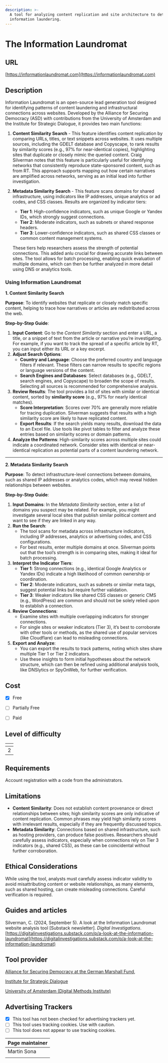 ```yaml
---
description: >-
  A tool for analyzing content replication and site architecture to detect
  information laundering.
---
```


# The Information Laundromat

## URL

[https://informationlaundromat.com](https://informationlaundromat.com)

## Description

Information Laundromat is an open-source lead generation tool designed for identifying patterns of content laundering and infrastructural connections across websites. Developed by the Alliance for Securing Democracy (ASD) with contributions from the University of Amsterdam and the Institute for Strategic Dialogue, it provides two main functions:

1. **Content Similarity Search** - This feature identifies content replication by comparing URLs, titles, or text snippets across websites. It uses multiple sources, including the GDELT database and Copyscape, to rank results by similarity scores (e.g., 97% for near-identical copies), highlighting sites that duplicate or closely mimic the queried content. Craig Silverman notes that this feature is particularly useful for identifying networks that consistently reproduce state-sponsored content, such as from RT. This approach supports mapping out how certain narratives are amplified across networks, serving as an initial lead into further investigation.
2.  **Metadata Similarity Search** - This feature scans domains for shared infrastructure, using indicators like IP addresses, unique analytics or ad codes, and CSS classes. Results are organized by indicator tiers:

    * **Tier 1**: High-confidence indicators, such as unique Google or Yandex IDs, which strongly suggest connections.
    * **Tier 2**: Moderate indicators, such as subnets or shared response headers.
    * **Tier 3**: Lower-confidence indicators, such as shared CSS classes or common content management systems.

    These tiers help researchers assess the strength of potential connections. This added anlu crucial for drawing accurate links between sites. The tool allows for batch processing, enabling quick evaluation of multiple domains, which can then be further analyzed in more detail using DNS or analytics tools.

### Using Information Laundromat

**1. Content Similarity Search**

**Purpose**: To identify websites that replicate or closely match specific content, helping to trace how narratives or articles are redistributed across the web.

**Step-by-Step Guide**:

1. **Input Content**: Go to the _Content Similarity_ section and enter a URL, a title, or a snippet of text from the article or narrative you’re investigating. For example, if you want to track the spread of a specific article by RT, you can input either its URL or a key excerpt.
2. **Adjust Search Options**:
   * **Country and Language**: Choose the preferred country and language filters if relevant. These filters can narrow results to specific regions or language versions of the content.
   * **Search Engines and Databases**: Select databases (e.g., GDELT, search engines, and Copyscape) to broaden the scope of results. Selecting all sources is recommended for comprehensive analysis.
3. **Review Results**: The tool provides a list of sites with similar or identical content, sorted by **similarity score** (e.g., 97% for nearly identical matches).
   * **Score Interpretation**: Scores over 70% are generally more reliable for tracing duplication. Silverman suggests that results with a high similarity score are likely to have replicated content.
   * **Export Results**: If the search yields many results, download the data to an Excel file. Use tools like pivot tables to filter and analyze these entries based on similarity scores or domain patterns.
4. **Analyze the Patterns**: High-similarity scores across multiple sites could indicate a coordinated network. Consider sites with identical or near-identical replication as potential parts of a content laundering network.

***

**2. Metadata Similarity Search**

**Purpose**: To detect infrastructure-level connections between domains, such as shared IP addresses or analytics codes, which may reveal hidden relationships between websites.

**Step-by-Step Guide**:

1. **Input Domains**: In the _Metadata Similarity_ section, enter a list of domains you suspect may be related. For example, you might investigate several local sites that publish similar political content and want to see if they are linked in any way.
2. **Run the Search**:
   * The tool scans for metadata across infrastructure indicators, including IP addresses, analytics or advertising codes, and CSS configurations.
   * For best results, enter multiple domains at once. Silverman points out that the tool’s strength is in comparing sites, making it ideal for batch processing.
3. **Interpret the Indicator Tiers**:
   * **Tier 1**: Strong connections (e.g., identical Google Analytics or Yandex IDs) indicate a high likelihood of common ownership or coordination.
   * **Tier 2**: Moderate indicators, such as subnets or similar meta tags, suggest potential links but require further validation.
   * **Tier 3**: Weaker indicators like shared CSS classes or generic CMS (e.g., WordPress) are common and should not be solely relied upon to establish a connection.
4. **Review Connections**:
   * Examine sites with multiple overlapping indicators for stronger connections.
   * For single sites or weaker indicators (Tier 3), it’s best to corroborate with other tools or methods, as the shared use of popular services (like Cloudflare) can lead to misleading connections.
5. **Export and Analyze**:
   * You can export the results to track patterns, noting which sites share multiple Tier 1 or Tier 2 indicators.
   * Use these insights to form initial hypotheses about the network structure, which can then be refined using additional analysis tools, like DNSlytics or SpyOnWeb, for further verification.

## Cost

* [x] Free
* [ ] Partially Free
* [ ] Paid



## Level of difficulty

<table><thead><tr><th data-type="rating" data-max="5"></th></tr></thead><tbody><tr><td>2</td></tr></tbody></table>

## Requirements

Account registration with a code from the administrators.

## Limitations

* **Content Similarity**: Does not establish content provenance or direct relationships between sites; high similarity scores are only indicative of content replication. Common phrases may yield high similarity scores with irrelevant results, especially if they are frequently discussed topics.
* **Metadata Similarity**: Connections based on shared infrastructure, such as hosting providers, can produce false positives. Researchers should carefully assess indicators, especially when connections rely on Tier 3 indicators (e.g., shared CSS), as these can be coincidental without further corroboration.

## Ethical Considerations

While using the tool, analysts must carefully assess indicator validity to avoid misattributing content or website relationships, as many elements, such as shared hosting, can create misleading connections. Careful verification is required.

## Guides and articles

Silverman, C. (2024, September 5). A look at the Information Laundromat website analysis tool \[Substack newsletter]. _Digital Investigations_. [https://digitalinvestigations.substack.com/p/a-look-at-the-information-laundromat](https://digitalinvestigations.substack.com/p/a-look-at-the-information-laundromat)

## Tool provider

[Alliance for Securing Democracy at the German Marshall Fund](https://securingdemocracy.gmfus.org/),&#x20;

[Institute for Strategic Dialogue](https://www.isdglobal.org/)

[University of Amsterdam (Digital Methods Institute)](https://aihr.uva.nl/humanities-labs/digital-methods-initiative/digital-methods-initiative.html)

## Advertising Trackers

* [x] This tool has not been checked for advertising trackers yet.
* [ ] This tool uses tracking cookies. Use with caution.
* [ ] This tool does not appear to use tracking cookies.

| Page maintainer |
| --------------- |
| Martin Sona     |
|                 |
